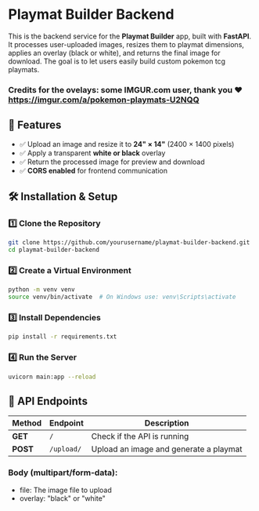 # Playmat Builder Backend  

This is the backend service for the **Playmat Builder** app, built with **FastAPI**. It processes user-uploaded images, resizes them to playmat dimensions, applies an overlay (black or white), and returns the final image for download.
The goal is to let users easily build custom pokemon tcg playmats.

### Credits for the ovelays: some IMGUR.com user, thank you ❤️ https://imgur.com/a/pokemon-playmats-U2NQQ

## 🚀 Features  
- ✅ Upload an image and resize it to **24" × 14"** (2400 × 1400 pixels)  
- ✅ Apply a transparent **white or black** overlay  
- ✅ Return the processed image for preview and download  
- ✅ **CORS enabled** for frontend communication  

## 🛠 Installation & Setup  

### 1️⃣ Clone the Repository  
```bash
git clone https://github.com/yourusername/playmat-builder-backend.git
cd playmat-builder-backend
```
### 2️⃣ Create a Virtual Environment

```bash
python -m venv venv
source venv/bin/activate  # On Windows use: venv\Scripts\activate

```

### 3️⃣ Install Dependencies

```bash
pip install -r requirements.txt

```

### 4️⃣ Run the Server

```bash
uvicorn main:app --reload


```

## 🔗 API Endpoints

| Method  | Endpoint  | Description  |
|---------|----------|--------------|
| **GET**  | `/`       | Check if the API is running |
| **POST** | `/upload/` | Upload an image and generate a playmat |


### Body (multipart/form-data):

- file: The image file to upload
- overlay: "black" or "white"
